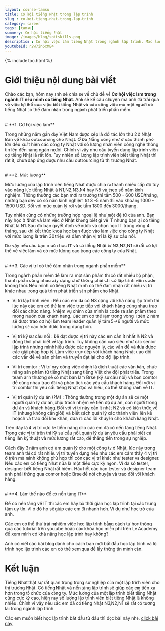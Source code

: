 ```yaml
---
layout: course-tamsu
title: Cơ hội tiếng Nhật trong lập trình
slug : co-hoi-tieng-nhat-trong-lap-trinh
category: career
tags: [tamsu]
summery: Cơ hội tiếng Nhật   
image: /images/blog/softskills.png
description : Cơ hội việc làm tiếng Nhật trong ngành lập trình. Mức lương của các lập trình viên biết tiếng Nhật. Các lợi thế và các công việc có thể đảm nhật nếu biết tiếng Nhật
youtubeId: r2w7in6xMB4
---
```


{% include toc.html %}

# **Giới thiệu nội dung bài viết**

Chào các bạn, hôm nay anh sẽ chia sẻ về chủ đề về <b> Cơ hội việc làm trong ngành IT nếu mình có tiếng Nhật</b>. Anh sẽ kể câu chuyện mà anh đã trải qua về việc lợi thế của việc biết tiếng Nhật và các công việc mà một người có tiếng Nhật có thể đảm nhận trong ngành phát triển phần mềm.

<br>
# **1. Cơ hội việc làm**

Trong những năm gần đây Việt Nam được xếp là đối tác lớn thứ 2 ở Nhật Bản về khâu outsourcing cho Nhật. Ở Đà Nẵng cũng như ở các thành phố lớn đều xuất hiện các công ty Nhật với số lượng nhân viên công nghệ thông tin lên đến hàng ngàn người. Chính vì vậy nhu cầu tuyển dụng lập trình viên có tiếng Nhật là rất lớn. Tuy nhiên số lượng lập trình viên biết tiếng Nhật thì rất ít, chưa đáp ứng được nhu cầu outsourcing từ thị trường Nhật.

<br>
# **2. Mức lương**

Mức lương của lập trình viên tiếng Nhật được chia ra thành nhiều cấp độ tùy vào năng lực tiếng Nhật là N1,N2,N3,N4 hay N5 và theo số năm kinh nghiệm. Thông thường các bạn mới ra trường thì tầm 500 - 600 USD/tháng, những bạn dev có số năm kinh nghiệm từ 3 -5 năm thì vào khoảng 1000 - 1500 USD. Đối với mức quản lý rơi vào tầm 1800 đến 3000/tháng. 

Tuy nhiên cũng có những trường hợp ngoại lệ như một đệ tử của anh. Bạn này học ở Nhật và làm việc ở Nhật không biết gì về IT nhưng bạn lại có tiếng Nhật là N1. Sau đó bạn quyết định về nước và chọn học IT trong vòng 4 tháng, sau khi kết thúc khoá học bạn được vào làm việc cho công ty Nhật với mức lương là trên 30 triệu và đảm nhận vị trí là kỹ sư cầu nối.

Do vậy nếu các bạn muốn học IT và có tiếng Nhật từ N3,N2,N1 sẽ rất có lợi thế về việc làm và có mức lương cao trong các công ty của Nhật.

<br>
# **3. Các vị trí có thể đảm nhận trong ngành phần mềm**

Trong ngành phần mềm để làm ra một sản phẩm thì có rất nhiều bộ phận, thành phần cùng nhau xây dựng chứ không phải chỉ có lập trình viên code không thôi. Nếu mình có tiếng Nhật mình có thể đảm nhận rất nhiều vị trí khác nhau trong quá trình phát triển sản phẩm cho Nhật.

- Vị trí lập trình viên : Nếu các em đã có N3 cộng với khả năng lập trình thì lúc này các em có thể làm việc trực tiếp với khách hàng cùng nhau trao đổi các chức năng. Nhiệm vụ chính của mình là code ra sản phẩm theo mong muốn của khách hàng. Các em có thể làm trong vòng 1 đến 2 năm sẽ được trao cơ hội làm team leader quản lý tầm 5->6 người và mức lương sẽ cao hơn được trọng dụng hơn.

- Vị trí kỹ sư cầu nối : Để đạt được vị trí này các em cần ít nhất là N2 và đồng thời phải biết về lập trình. Tuy không cần cao siêu như các senior lập trình nhưng mình hiểu được các nguyên lý, các vấn đề và đưa được các giải pháp hợp lý. Làm việc trực tiếp với khách hàng Nhật trao đỗi các vấn đề về sản phẩm và truyền đạt lại cho đội lập trình.

- Vị trí comtor : Vị trí này công việc chính là dịch thuật các văn bản, chức năng sản phẩm từ tiếng Nhật sang tiếng Việt cho đội phát triển. Trong team anh thường sẽ có một bạn làm Brse (kỹ sư cầu nối) và bạn comtor để cùng nhau trao đổi và phân tích các yêu cầu khách hàng. Đối với vị trí comtor thì yêu cầu tiếng Nhật đọc và hiểu, có thể không rành về IT.


- Vị trí quản lý dự án (PM) : Thông thường trong một dự án sẽ có một người quản lý dự án, chịu trách nhiệm về tiến độ dự án, con người trong dự án và khách hàng. Đối với vị trí này cần ít nhất N2 và có kiến thức về IT (nhưng không cần giỏi) và biết cách quản lý các thành viên, lên kế hoạch và trao đổi khó khăn, đưa ra các lời khuyên cho khách hàng Nhật.

Trên đây là 4 vị trí cực kỳ tiềm năng cho các em đã có nền tảng tiếng Nhật. Trong các vị trí trên thì Kỹ sư cầu nối, quản lý dự án yêu cầu phải biết cả tiếng lẫn kỹ thuật và mức lương rất cao, dễ thăng tiến trong sự nghiệp. 

Cách đây 3 năm anh có làm quản lý cho một công ty ở Nhật, lúc này trong team anh thì có rất nhiều vị trí tuyển dụng nếu như các em cảm thấy 4 vị trí ở trên mà mình không phù hợp thì còn các vị trí khác như tester và designer. Nếu các em có tiếng Nhật nữa là một điều cực kỳ ngon. Vì đa số tester, designer biết tiếng Nhật rất hiếm. Hầu hết các bạn tester và designer team anh phải thông qua comtor hoặc Brse để nói chuyện và trao đổi với khách hàng.

<br>
# **4. Làm thế nào để có nền tảng IT**

Để có nền tảng về IT thì các em hãy bỏ thời gian học lập trình tại các trung tâm uy tín. Vì ở đó họ sẽ giúp các em đi nhanh hơn. Ví dụ như học trò của anh.

Các em có thể thử trải nghiệm việc học lập trình bằng cách tự học thông qua các tutorial trên youtube hoặc các khóa học miễn phí trên Le Academy để xem mình có khả năng học lập trình hay không?

Anh có viết các bài blog dành cho cách bạn mới bắt đầu học lập trình và lộ trình học lập trình các em có thể xem qua để lấy thông tin mình cần.

# **Kết luận**

Tiếng Nhật thật sự rất quan trọng trong sự nghiệp của một lập trình viên cho thị trường Nhật. Có tiếng Nhật và nền tảng lập trình sẽ giúp các em tiến xa hơn trong tổ chức của công ty. Mức lương của một lập trình biết tiếng Nhật cũng cực kỳ cao, hiện nay số lượng lập trình viên biết tiếng Nhật là không nhiều. Chính vì vậy nếu các em đã có tiếng Nhật N3,N2,N1 sẽ rất có tương lai trong ngành lập trình.

Các em muốn biết học lập trình bắt đầu từ đâu thì đọc bài này nhé.
[click bài này](https://levunguyen.com/career/2020/07/11/hoc-lap-trinh-bat-dau-tu-dau/)
